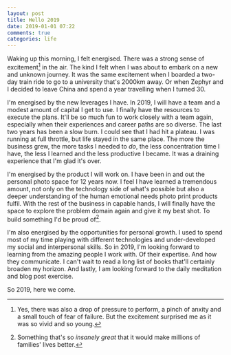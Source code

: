 ```yaml
---
layout: post
title: Hello 2019
date: 2019-01-01 07:22
comments: true
categories: life
---
```


Waking up this morning, I felt energised. There was a strong sense of
excitement[^1] in the air. The kind I felt when I was about to embark on
a new and unknown journey. It was the same excitement when I boarded a
two-day train ride to go to a university that's 2000km away. Or when
Zephyr and I decided to leave China and spend a year travelling when I
turned 30.

I'm energised by the new leverages I have. In 2019, I will have a team
and a modest amount of capital I get to use.  I finally have the
resources to execute the plans.  It'll be so much fun to work closely
with a team again, especially when their experiences and career paths are
so diverse.  The last two years has been a slow burn.  I could see that
I had hit a plateau. I was running at full throttle, but life 
stayed in the same place. The more the business grew,
the more tasks I needed to _do_, the less concentration time I have, the
less I learned and the less productive I became. It was a
draining experience that I'm glad it's over. 

I'm energised by the product I will work on. I have been in and out the
personal photo space for 12 years now. I feel I have learned a
tremendous amount, not only on the technology side of what's possible
but also a deeper understanding of the human emotional needs photo print
products fulfil. With the rest of the business in capable hands, I will
finally have the space to explore the problem domain again and give it
my best shot. To build something I'd be proud of[^2]. 

I'm also energised by the opportunities for personal growth. I used to
spend most of my time playing with different technologies and
under-developed my social and interpersonal skills. So in 2019, I'm
looking forward to learning from the amazing people I work with.  Of
their expertise. And how they communicate. I can't wait to read a long
list of books that'll certainly broaden my horizon. And lastly, I am
looking forward to the daily meditation and blog post exercise.

So 2019, here we come.

[^1]: Yes, there was also a drop of pressure to perform, a pinch of
anxity and a small touch of fear of failure. But the excitement
surprised me as it was so vivid and so young. 
[^2]: Something that's so _insanely great_ that it would make millions
  of families' lives better.
